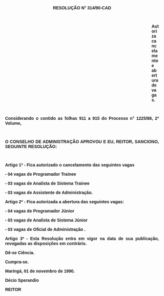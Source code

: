 <BODY>

<B><FONT FACE="Arial"><P ALIGN="CENTER">RESOLU&Ccedil;&Atilde;O N° 314/90-CAD</P>
<P ALIGN="CENTER"></P>
<P ALIGN="CENTER">&nbsp;</P><DIR>
<DIR>
<DIR>
<DIR>
<DIR>
<DIR>
<DIR>
<DIR>
<DIR>
<DIR>
<DIR>
<DIR>

<P ALIGN="JUSTIFY">Autoriza cancelamento e abertura de vagas.</P>
</B><P ALIGN="JUSTIFY"></P>
<P ALIGN="JUSTIFY">&nbsp;</P></DIR>
</DIR>
</DIR>
</DIR>
</DIR>
</DIR>
</DIR>
</DIR>
</DIR>
</DIR>
</DIR>
</DIR>

<P ALIGN="JUSTIFY">Considerando o contido as folhas 911 a 915 do Processo n° 1225/88, 2º Volume,</P>
<P ALIGN="JUSTIFY"></P>
<P ALIGN="JUSTIFY">&nbsp;</P>
<B><P ALIGN="JUSTIFY">O CONSELHO DE ADMINISTRA&Ccedil;&Atilde;O APROVOU E EU, REITOR, SANCIONO, SEGUINTE RESOLU&Ccedil;&Atilde;O:</P>
</B><P ALIGN="JUSTIFY"></P>
<P ALIGN="JUSTIFY">&nbsp;</P>
<P ALIGN="JUSTIFY">Artigo 1º - Fica autorizado o cancelamento das seguintes vagas</P>
<P ALIGN="JUSTIFY">- 04 vagas de Programador Trainee</P>
<P ALIGN="JUSTIFY">- 03 vagas de Analista de Sistema Trainee </P>
<P ALIGN="JUSTIFY">- 03 vagas de Assistente de Administra&ccedil;&atilde;o.</P>
<P ALIGN="JUSTIFY">Artigo 2º - Fica autorizada a abertura das seguintes vagas:</P>
<P ALIGN="JUSTIFY">- 04 vagas de Programador J&uacute;nior</P>
<P ALIGN="JUSTIFY">- 03 vagas de Analista de Sistema J&uacute;nior</P>
<P ALIGN="JUSTIFY">- 03 vagas de Oficial de Administra&ccedil;&atilde;o .</P>
<P ALIGN="JUSTIFY">Artigo 3º - Esta Resolu&ccedil;&atilde;o entra em vigor na data de sua publica&ccedil;&atilde;o, revogadas as disposi&ccedil;&otilde;es em contr&aacute;rio.</P>
<P ALIGN="JUSTIFY">D&ecirc;-se Ci&ecirc;ncia.</P>
<P ALIGN="JUSTIFY">Cumpra-se.</P>
<P ALIGN="JUSTIFY"></P>
<P ALIGN="JUSTIFY">Maring&aacute;, 01 de novembro de 1990.</P>
<P ALIGN="JUSTIFY"></P>
<P ALIGN="JUSTIFY">D&eacute;cio Sperandio </P>
<P ALIGN="JUSTIFY">REITOR</P>
<P ALIGN="JUSTIFY"></P></FONT></BODY>
